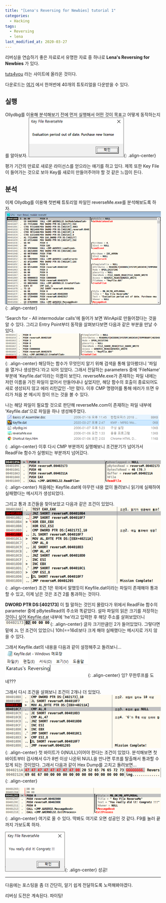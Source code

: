 ```yaml
---
title: "[Lena's Reversing for Newbies] tutorial 1"
categories:
  - Hacking
tags:
  - Reversing
  - lena
last_modified_at: 2020-03-27
---
```


리버싱을 연습하기 좋은 자료로서 유명한 자료 중 하나로 **Lena's Reversing for Newbies** 가 있다.

[tuts4you](https://tuts4you.com/) 라는 사이트에 올라온 것이다.

다운로드는 [여기](https://tuts4you.com/download/2876/reversing-for-newbies-complete) 에서 한꺼번에 40개의 튜토리얼을 다운받을 수 있다.

## 실행
Ollydbg를 이용해 분석해보기 전에 먼저 실행해서 어떤 것이 목표고 어떻게 동작하는지를 알아보자.
![](/assets/images/lena/1/lena1-1.png){: .align-center}

평가 기간의 만료로 새로운 라이선스를 얻으라는 얘기를 하고 있다.
제목 또한 Key File이 들어가는 것으로 보아 Key를 새로이 만들어주어야 할 것 같은 느낌이 든다.

## 분석
이제 Ollydbg를 이용해 첫번째 튜토리얼 파일인 reverseMe.exe를 분석해보도록 하자.
![](/assets/images/lena/1/lena1-2.png ){: .align-center}

'Search for - All intermodular calls'에 들어가 보면 WinApi로 만들어졌다는 것을 알 수 있다.
그리고 Entry Point부터 동작을 살펴보다보면 다음과 같은 부분을 만날 수 있다.
![](/assets/images/lena/1/lena1-3.png ){: .align-center}
해당하는 함수가 무엇인지 알기 위해 검색을 통해 알아봤더니 '파일을 열거나 생성한다.'라고 되어 있었다.
그래서 전달하는 parameters 중에 'FileName' 부분에 'Keyfile.dat'이라는 이름이 보인다.
reverseMe.exe가 존재하는 파일 내에는 저런 이름을 가진 파일이 없어서 만들어내나 싶었지만,
해당 함수의 호출이 종료되어도 새로 생성되지 않고 에러 리턴값인 -1만 떴다.
이후 CMP 명령어를 통해 에러가 뜨면 우리가 처음 본 메시지 창이 뜨는 것을 볼 수 있다.

나는 해당 파일이 필요할 것으로 판단해 reverseMe.com이 존재하는 파일 내부에 'Keyfile.dat'으로 파일을 하나 생성해주었다.
![](/assets/images/lena/1/lena1-4.png ){: .align-center}
이후 다시 CMP 부분까지 실행해보니 조건분기가 넘어가서 ReadFile 함수가 실행되는 부분까지 넘어갔다.

![](/assets/images/lena/1/lena1-5.png ){: .align-center}
처음에는 Keyfile.dat에 아무런 내용 없이 돌려보니 읽기에 실패하여 실패했다는 메시지가 생성되었다.

그리고 통과 조건들을 찾아보았고 다음과 같은 조건이 있었다.
![](/assets/images/lena/1/lena1-6.png ){: .align-center}
조건 1은 위에서 말했듯이 Keyfile.dat이라는 파일이 존재해야 통과할 수 있고,
이제 남은 것은 조건 2를 통과하는 것이다.

**DWORD PTR DS:[402173]** 이 뭘 말하는 것인지 몰랐다가 위에서 ReadFile 함수의 parameter 중에 pBytesRead의 주소와 똑같았다.
설마 파일의 읽은 크기를 저장하는 것이니 싶어 Keyfile.dat 내부에 'he'라고 입력한 후 해당 주소를 살펴보았더니
![](/assets/images/lena/1/lena1-7.png){: .align-center}
글자 크기만큼인 2가 들어있었다.
그렇다면 밑에 `JL` 인 조건이 있었으니 10h(==16d)보다 크게 해야 실패했다는 메시지로 가지 않을 수 있다.

그래서 Keyfile.dat의 내용을 다음과 같이 설정해주고 돌려보니...
![](/assets/images/lena/1/lena1-8.png){: .align-center}
잉? 무한루프를 도네???

그래서 다시 조건을 살펴보니 조건이 2개나 더 있었다.
![](/assets/images/lena/1/lena1-9.png){: .align-center}
첫 바이트가 0(NULL)이어야 한다는 조건이 있었다.
분석해보면 첫 바이트부터 검사해서 G가 8번 이상 나온뒤 NULL을 만나면 루프를 탈출해서 통과할 수 있게 되는 것이었다.
그래서 다음과 같이 Hex Dump를 고치고 돌려보면...
![](/assets/images/lena/1/lena1-10.png){: .align-center}

![](/assets/images/lena/1/lena1-11.png){: .align-center}
여기로 올 수 있다. 딱봐도 여기로 오면 성공인 것 같다. F9를 눌러 끝까지 가보도록 하자.

![](/assets/images/lena/1/lena1-12.png){: .align-center}
성공!

---
다음에는 포스팅을 좀 더 간단히, 알기 쉽게 전달하도록 노력해봐야겠다.

리버싱 도전은 계속된다. 파이팅!
